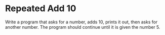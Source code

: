 # Repeated Add 10

Write a program that asks for a number, adds 10, prints it out, then asks for another number.
The program should continue until it is given the number 5.
